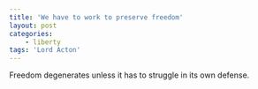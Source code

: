 ```yaml
---
title: 'We have to work to preserve freedom'
layout: post
categories:
    - liberty
tags: 'Lord Acton'
---
```


Freedom degenerates unless it has to struggle in its own defense.